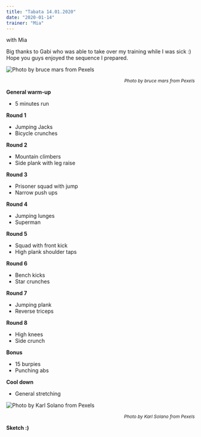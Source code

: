 ```yaml
---
title: "Tabata 14.01.2020"
date: "2020-01-14"
trainer: "Mia"
---
```


with Mia

Big thanks to Gabi who was able to take over my training while I was sick :) Hope you guys enjoyed the sequence I prepared.

![](https://i.imgur.com/jZ89dsU.jpg "Photo by bruce mars from Pexels")<p style="font-size: 12px; text-align: right">*Photo by bruce mars from Pexels*</p>

**General warm-up**
- 5 minutes run

**Round 1**
- Jumping Jacks
- Bicycle crunches

**Round 2**
- Mountain climbers
- Side plank with leg raise

**Round 3**
- Prisoner squad with jump
- Narrow push ups

**Round 4**
- Jumping lunges
- Superman

**Round 5**
- Squad with front kick
- High plank shoulder taps

**Round 6**
- Bench kicks
- Star crunches

**Round 7**
- Jumping plank
- Reverse triceps

**Round 8**
- High knees
- Side crunch

**Bonus**
- 15 burpies
- Punching abs

**Cool down**
- General stretching

![](https://i.imgur.com/OKYsreZ.jpg "Photo by Karl Solano from Pexels")<p style="font-size: 12px; text-align: right">*Photo by Karl Solano from Pexels*</p>

**Sketch :)**
